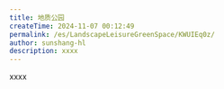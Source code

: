 ```yaml
---
title: 地质公园
createTime: 2024-11-07 00:12:49
permalink: /es/LandscapeLeisureGreenSpace/KWUIEq0z/
author: sunshang-hl
description: xxxx
---
```


xxxx